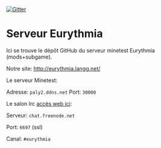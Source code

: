 [![Gitter](https://badges.gitter.im/Join%20Chat.svg)](https://gitter.im/MT-Eurythmia/Lobby?javascript?utm_source=badge&utm_medium=badge&utm_campaign=pr-badge)

# Serveur Eurythmia

Ici se trouve le dépôt GitHub du serveur minetest Eurythmia (mods+subgame).

Notre site: http://eurythmia.langg.net/

Le serveur Minetest:

Adresse: `paly2.ddns.net`
Port: `30000`

Le salon Irc [accès web ici](https://webchat.freenode.net/):

Serveur: `chat.freenode.net`

Port: `6697` (ssl)

Canal: `#eurythmia`
